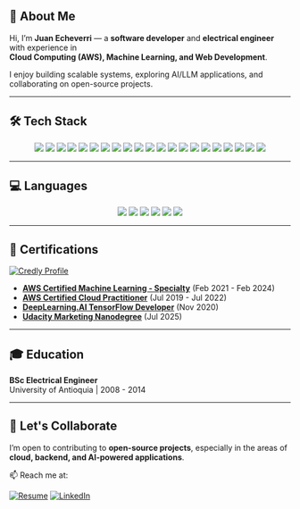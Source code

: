 ## 👋 About Me

Hi, I’m **Juan Echeverri** — a **software developer** and **electrical engineer** with experience in  
**Cloud Computing (AWS), Machine Learning, and Web Development**.  

I enjoy building scalable systems, exploring AI/LLM applications, and collaborating on open-source projects.  

---

## 🛠️ Tech Stack

<p align="center">
  <!-- Cloud -->
  <img src="https://img.shields.io/badge/AWS-%23FF9900.svg?&style=for-the-badge&logo=amazon-aws&logoColor=white"/>
  <img src="https://img.shields.io/badge/Cloudflare-%23F38020.svg?&style=for-the-badge&logo=cloudflare&logoColor=white"/>
  
  <!-- Backend -->
  <img src="https://img.shields.io/badge/Django-%23092E20.svg?&style=for-the-badge&logo=django&logoColor=white"/>
  <img src="https://img.shields.io/badge/FastAPI-%23009688.svg?&style=for-the-badge&logo=fastapi&logoColor=white"/>
  <img src="https://img.shields.io/badge/Flask-%23000000.svg?&style=for-the-badge&logo=flask&logoColor=white"/>
  <img src="https://img.shields.io/badge/Node.js-%23339933.svg?&style=for-the-badge&logo=node.js&logoColor=white"/>
  <img src="https://img.shields.io/badge/Redis-%23DC382D.svg?&style=for-the-badge&logo=redis&logoColor=white"/>
  <img src="https://img.shields.io/badge/Celery-%2337B24D.svg?&style=for-the-badge&logo=celery&logoColor=white"/>

  <!-- Databases -->
  <img src="https://img.shields.io/badge/PostgreSQL-%23336791.svg?&style=for-the-badge&logo=postgresql&logoColor=white"/>
  <img src="https://img.shields.io/badge/MariaDB-%23003545.svg?&style=for-the-badge&logo=mariadb&logoColor=white"/>
  <img src="https://img.shields.io/badge/DynamoDB-%23009639.svg?&style=for-the-badge&logo=amazon-dynamodb&logoColor=white"/>
  <img src="https://img.shields.io/badge/Cassandra-%231287B1.svg?&style=for-the-badge&logo=apache-cassandra&logoColor=white"/>

  <!-- ML & AI -->
  <img src="https://img.shields.io/badge/TensorFlow-%23FF6F00.svg?&style=for-the-badge&logo=tensorflow&logoColor=white"/>
  <img src="https://img.shields.io/badge/scikit--learn-%23F7931E.svg?&style=for-the-badge&logo=scikit-learn&logoColor=white"/>
  <img src="https://img.shields.io/badge/LangChain-%2300C4A7.svg?&style=for-the-badge&logo=chainlink&logoColor=white"/>
  
  <!-- Frontend -->
  <img src="https://img.shields.io/badge/React-%2361DAFB.svg?&style=for-the-badge&logo=react&logoColor=black"/>
  <img src="https://img.shields.io/badge/TailwindCSS-%2338B2AC.svg?&style=for-the-badge&logo=tailwind-css&logoColor=white"/>
  <img src="https://img.shields.io/badge/Flowbite-%2300C4B3.svg?&style=for-the-badge&logo=tailwind-css&logoColor=white"/>
  
  <!-- Tools -->
  <img src="https://img.shields.io/badge/Docker-%232496ED.svg?&style=for-the-badge&logo=docker&logoColor=white"/>
  <img src="https://img.shields.io/badge/Docker_Compose-%232496ED.svg?&style=for-the-badge&logo=docker&logoColor=white"/>
  <img src="https://img.shields.io/badge/GitHub_Actions-%232088FF.svg?&style=for-the-badge&logo=github-actions&logoColor=white"/>
</p>

---

## 💻 Languages

<p align="center">
  <img src="https://img.shields.io/badge/Python-%233776AB.svg?&style=for-the-badge&logo=python&logoColor=white"/>
  <img src="https://img.shields.io/badge/JavaScript-%23F7DF1E.svg?&style=for-the-badge&logo=javascript&logoColor=black"/>
  <img src="https://img.shields.io/badge/TypeScript-%233178C6.svg?&style=for-the-badge&logo=typescript&logoColor=white"/>
  <img src="https://img.shields.io/badge/HTML5-%23E34F26.svg?&style=for-the-badge&logo=html5&logoColor=white"/>
  <img src="https://img.shields.io/badge/CSS3-%231572B6.svg?&style=for-the-badge&logo=css3&logoColor=white"/>
  <img src="https://img.shields.io/badge/SQL-%234169E1.svg?&style=for-the-badge&logo=postgresql&logoColor=white"/>
</p>

---

## 📜 Certifications

[![Credly Profile](https://img.shields.io/badge/Credly-FF6B00.svg?&style=for-the-badge&logo=credly&logoColor=white)](https://www.credly.com/users/juan-echeverri.0364610e)

- **[AWS Certified Machine Learning - Specialty](https://jecheverrigutierrez.s3.amazonaws.com/aws-certifications/AWS+Certified+Machine+Learning+-+Specialty+certificate.pdf)** (Feb 2021 - Feb 2024)
- **[AWS Certified Cloud Practitioner](https://jecheverrigutierrez.s3.amazonaws.com/aws-certifications/AWS+Certified+Cloud+Practitioner+certificate.pdf)** (Jul 2019 - Jul 2022)
- **[DeepLearning.AI TensorFlow Developer](https://jecheverrigutierrez.s3.amazonaws.com/aws-certifications/Tensorflow+developer.pdf)** (Nov 2020)
- **[Udacity Marketing Nanodegree](https://www.udacity.com/certificate/e/b355b514-f938-11ef-9cb0-fbe24a6e2f6c)** (Jul 2025)


---

## 🎓 Education

**BSc Electrical Engineer**  
University of Antioquia | 2008 - 2014

---

## 🤝 Let's Collaborate

I’m open to contributing to **open-source projects**, especially in the areas of **cloud, backend, and AI-powered applications**.  

📫 Reach me at:  

[![Resume](https://img.shields.io/badge/Resume-000000.svg?&style=for-the-badge&logo=vercel&logoColor=white)](http://juan-echeverri-resume.s3-website-us-east-1.amazonaws.com/)
[![LinkedIn](https://img.shields.io/badge/LinkedIn-0A66C2.svg?&style=for-the-badge&logo=linkedin&logoColor=white)](https://www.linkedin.com/in/juaneche/)  


